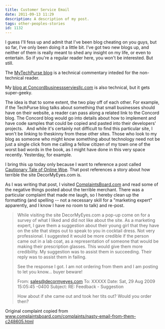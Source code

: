 ```yaml
---
title: Customer Service Email
date: 2011-09-13 11:29
description: A description of my post.
tags: other-peoples-stories
id: 1132
---
```

I guess I'll fess up and admit that I've been blog cheating on you guys, but so far, I've only been doing it a little bit.  I've got two new blogs up, and neither of them is really meant to shed any insight on my life, or even to entertain.  So if you're a regular reader here, you won't be interested.  But still.

The <a href="mytechpurse.com/blog" target="_blank">MyTechPurse blog</a> is a technical commentary inteded for the non-technical reader.

My <a href="concordbusinessservicesllc.com./blog" target="_blank">blog at Concordbusinessserviesllc.com</a> is also technical, but it gets super-geeky.

The idea is that to some extent, the two play off of each other.  For example, if the TechPurse blog talks about something that small businesses should have on their website, a reader can pass along a related link to the Concord blog.  The Concord blog would go into details about how to implement and have code samples that could be copied and pasted into their developers' projects.
<span class="spanEndPreview">&nbsp;</span>
And while it's certainly not difficult to find this particular site, I won't be linking to theskinny from these other sites.  Those who look to my blog as someone who might know something about technology need not be just a single click from me calling a fellow citizen of my town one of the worst bad words in the book, as I might have done in this very space recently.  Yesterday, for example.

I bring this up today only because I want to reference a post called <a href="http://mytechpurse.com/cautionary-tale-of-online-woe/" target="_blank">Cautionary Tale of Online Woe</a>.  That post references a story about how terrible the site DecorMyEyes.com is.

As I was writing that post, I visited <a href="http://ComplaintsBoard.com" target="_blank">ComplaintsBoard.com</a> and read some of the negative things posted about the terrible merchant.  There was a particular complaint that made me laugh, so I hereby clean up the formatting (and spelling -- not a necessary skill for a "marketing expert" apparently, and I know I have no room to talk) and re-post.

<blockquote>
While visiting the site DecorMyEyes.com a pop-up come on for a survey of what I liked and did not like about the site. As a marketing expert, I gave them a suggestion about their young girl that they have on the site that steps out to speak to you in cocktail dress. Not very professional. I suggested it would be more credible if the person came out in a lab coat, as a representation of someone that would be making their prescription glasses. This would give them more credibility. My suggestion was to assist them in succeeding. Their reply was to assist them in failing. 

See the response I got. I am not ordering from them and I am posting to let you know... buyer beware!


From: sales@decormyeyes.com
To: XXXXX
Date: Sat, 29 Aug 2009 15:05:45 -0400
Subject: RE: Feedback - Suggestion

How about if she came out and took her tits out?
Would you order then?
</blockquote>

Original complaint copied from <a href="http://www.complaintsboard.com/complaints/nasty-email-from-them-c248605.html" target="_blank">www.complaintsboard.com/complaints/nasty-email-from-them-c248605.html</a>